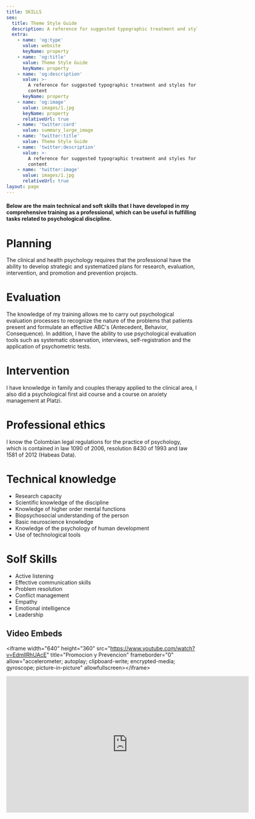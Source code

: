 ```yaml
---
title: SKILLS
seo:
  title: Theme Style Guide
  description: A reference for suggested typographic treatment and styles for your content
  extra:
    - name: 'og:type'
      value: website
      keyName: property
    - name: 'og:title'
      value: Theme Style Guide
      keyName: property
    - name: 'og:description'
      value: >-
        A reference for suggested typographic treatment and styles for your
        content
      keyName: property
    - name: 'og:image'
      value: images/1.jpg
      keyName: property
      relativeUrl: true
    - name: 'twitter:card'
      value: summary_large_image
    - name: 'twitter:title'
      value: Theme Style Guide
    - name: 'twitter:description'
      value: >-
        A reference for suggested typographic treatment and styles for your
        content
    - name: 'twitter:image'
      value: images/1.jpg
      relativeUrl: true
layout: page
---
```

#### Below are the main technical and soft skills that I have developed in my comprehensive training as a professional, which can be useful in fulfilling tasks related to psychological discipline.

# Planning

The clinical and health psychology requires that the professional have the ability to develop strategic and systematized plans for research, evaluation, intervention, and promotion and prevention projects.

# Evaluation

The knowledge of my training allows me to carry out psychological evaluation processes to recognize the nature of the problems that patients present and formulate an effective ABC's (Antecedent, Behavior, Consequence). In addition, I have the ability to use psychological evaluation tools such as systematic observation, interviews, self-registration and the application of psychometric tests.

# Intervention

I have knowledge in family and couples therapy applied to the clinical area, I also did a psychological first aid course and a course on anxiety management at Platzi.

# Professional ethics

I know the Colombian legal regulations for the practice of psychology, which is contained in law 1090 of 2006, resolution 8430 of 1993 and law 1581 of 2012 (Habeas Data).

# Technical knowledge

*   Research capacity
*   Scientific knowledge of the discipline
*   Knowledge of higher order mental functions
*   Biopsychosocial understanding of the person
*   Basic neuroscience knowledge
*   Knowledge of the psychology of human development
*   Use of technological tools

# Solf Skills

*   Active listening
*   Effective communication skills
*   Problem resolution
*   Conflict management
*   Empathy
*   Emotional intelligence
*   Leadership

## Video Embeds

\<iframe width="640" height="360" src="https://www.youtube.com/watch?v=EdmllRhUAcE" title="Promocion y Prevencion" frameborder="0" allow="accelerometer; autoplay; clipboard-write; encrypted-media; gyroscope; picture-in-picture" allowfullscreen>\</iframe>

<iframe width="640" height="360" src="https://www.youtube.com/embed/wEG7x7jRhNQ" title="YouTube video player" frameborder="0" allow="accelerometer; autoplay; clipboard-write; encrypted-media; gyroscope; picture-in-picture" allowfullscreen></iframe>
